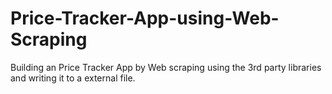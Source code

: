 # Price-Tracker-App-using-Web-Scraping
Building an Price Tracker App by Web scraping using the 3rd party libraries and writing it to a external file.
